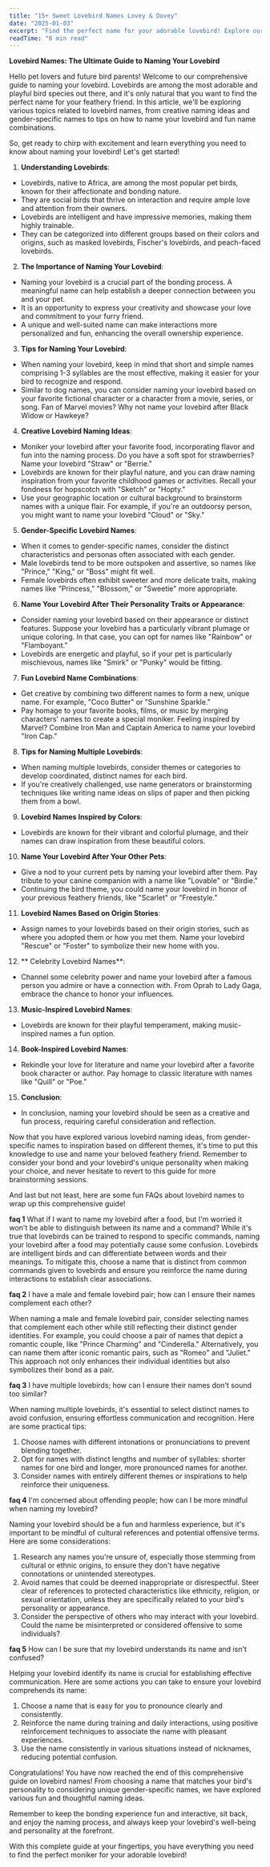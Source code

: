 ```yaml
---
title: "15+ Sweet Lovebird Names Lovey & Dovey"
date: "2025-01-03"
excerpt: "Find the perfect name for your adorable lovebird! Explore our list of 15+ sweet and unique lovebird names, inspired by their affectionate nature."
readTime: "8 min read"
---
```


**Lovebird Names: The Ultimate Guide to Naming Your Lovebird** 

Hello pet lovers and future bird parents! Welcome to our comprehensive guide to naming your lovebird. Lovebirds are among the most adorable and playful bird species out there, and it's only natural that you want to find the perfect name for your feathery friend. In this article, we'll be exploring various topics related to lovebird names, from creative naming ideas and gender-specific names to tips on how to name your lovebird and fun name combinations. 

So, get ready to chirp with excitement and learn everything you need to know about naming your lovebird! Let's get started!

1. **Understanding Lovebirds**:
- Lovebirds, native to Africa, are among the most popular pet birds, known for their affectionate and bonding nature.
- They are social birds that thrive on interaction and require ample love and attention from their owners.
- Lovebirds are intelligent and have impressive memories, making them highly trainable.
- They can be categorized into different groups based on their colors and origins, such as masked lovebirds, Fischer's lovebirds, and peach-faced lovebirds. 

2. **The Importance of Naming Your Lovebird**:
- Naming your lovebird is a crucial part of the bonding process. A meaningful name can help establish a deeper connection between you and your pet.
- It is an opportunity to express your creativity and showcase your love and commitment to your furry friend.
- A unique and well-suited name can make interactions more personalized and fun, enhancing the overall ownership experience. 

3. **Tips for Naming Your Lovebird**:
- When naming your lovebird, keep in mind that short and simple names comprising 1-3 syllables are the most effective, making it easier for your bird to recognize and respond.
- Similar to dog names, you can consider naming your lovebird based on your favorite fictional character or a character from a movie, series, or song. Fan of Marvel movies? Why not name your lovebird after Black Widow or Hawkeye? 

4. **Creative Lovebird Naming Ideas**:
- Moniker your lovebird after your favorite food, incorporating flavor and fun into the naming process. Do you have a soft spot for strawberries? Name your lovebird "Straw" or "Berrie."
- Lovebirds are known for their playful nature, and you can draw naming inspiration from your favorite childhood games or activities. Recall your fondness for hopscotch with "Sketch" or "Hopty."
- Use your geographic location or cultural background to brainstorm names with a unique flair. For example, if you're an outdoorsy person, you might want to name your lovebird "Cloud" or "Sky."

5. **Gender-Specific Lovebird Names**:
- When it comes to gender-specific names, consider the distinct characteristics and personas often associated with each gender.
- Male lovebirds tend to be more outspoken and assertive, so names like "Prince," "King," or "Boss" might fit well.
- Female lovebirds often exhibit sweeter and more delicate traits, making names like "Princess," "Blossom," or "Sweetie" more appropriate. 

6. **Name Your Lovebird After Their Personality Traits or Appearance**:
- Consider naming your lovebird based on their appearance or distinct features. Suppose your lovebird has a particularly vibrant plumage or unique coloring. In that case, you can opt for names like "Rainbow" or "Flamboyant."
- Lovebirds are energetic and playful, so if your pet is particularly mischievous, names like "Smirk" or "Punky" would be fitting.

7. **Fun Lovebird Name Combinations**:
- Get creative by combining two different names to form a new, unique name. For example, "Coco Butter" or "Sunshine Sparkle."
- Pay homage to your favorite books, films, or music by merging characters' names to create a special moniker. Feeling inspired by Marvel? Combine Iron Man and Captain America to name your lovebird "Iron Cap."

8. **Tips for Naming Multiple Lovebirds**:
- When naming multiple lovebirds, consider themes or categories to develop coordinated, distinct names for each bird.
- If you're creatively challenged, use name generators or brainstorming techniques like writing name ideas on slips of paper and then picking them from a bowl. 

9. **Lovebird Names Inspired by Colors**:
- Lovebirds are known for their vibrant and colorful plumage, and their names can draw inspiration from these beautiful colors. 

10. **Name Your Lovebird After Your Other Pets**:
- Give a nod to your current pets by naming your lovebird after them. Pay tribute to your canine companion with a name like "Lovable" or "Birdie."
- Continuing the bird theme, you could name your lovebird in honor of your previous feathery friends, like "Scarlet" or "Freestyle."

11. **Lovebird Names Based on Origin Stories**:
- Assign names to your lovebirds based on their origin stories, such as where you adopted them or how you met them. Name your lovebird "Rescue" or "Foster" to symbolize their new home with you. 

12. ** Celebrity Lovebird Names**:
- Channel some celebrity power and name your lovebird after a famous person you admire or have a connection with. From Oprah to Lady Gaga, embrace the chance to honor your influences. 

13. **Music-Inspired Lovebird Names**:
- Lovebirds are known for their playful temperament, making music-inspired names a fun option. 

14. **Book-Inspired Lovebird Names**:
- Rekindle your love for literature and name your lovebird after a favorite book character or author. Pay homage to classic literature with names like "Quill" or "Poe."

15. **Conclusion**:
- In conclusion, naming your lovebird should be seen as a creative and fun process, requiring careful consideration and reflection. 

Now that you have explored various lovebird naming ideas, from gender-specific names to inspiration based on different themes, it's time to put this knowledge to use and name your beloved feathery friend. Remember to consider your bond and your lovebird's unique personality when making your choice, and never hesitate to revert to this guide for more brainstorming sessions. 

And last but not least, here are some fun FAQs about lovebird names to wrap up this comprehensive guide! 

**faq 1**
What if I want to name my lovebird after a food, but I'm worried it won't be able to distinguish between its name and a command? 
While it's true that lovebirds can be trained to respond to specific commands, naming your lovebird after a food may potentially cause some confusion. Lovebirds are intelligent birds and can differentiate between words and their meanings. To mitigate this, choose a name that is distinct from common commands given to lovebirds and ensure you reinforce the name during interactions to establish clear associations. 

**faq 2**
I have a male and female lovebird pair; how can I ensure their names complement each other?

When naming a male and female lovebird pair, consider selecting names that complement each other while still reflecting their distinct gender identities. For example, you could choose a pair of names that depict a romantic couple, like "Prince Charming" and "Cinderella." Alternatively, you can name them after iconic romantic pairs, such as "Romeo" and "Juliet." This approach not only enhances their individual identities but also symbolizes their bond as a pair. 

**faq 3**
I have multiple lovebirds; how can I ensure their names don't sound too similar? 

When naming multiple lovebirds, it's essential to select distinct names to avoid confusion, ensuring effortless communication and recognition. Here are some practical tips:

1. Choose names with different intonations or pronunciations to prevent blending together.
2. Opt for names with distinct lengths and number of syllables: shorter names for one bird and longer, more pronounced names for another.
3. Consider names with entirely different themes or inspirations to help reinforce their uniqueness. 

**faq 4**
I'm concerned about offending people; how can I be more mindful when naming my lovebird? 

Naming your lovebird should be a fun and harmless experience, but it's important to be mindful of cultural references and potential offensive terms. Here are some considerations: 

1. Research any names you're unsure of, especially those stemming from cultural or ethnic origins, to ensure they don't have negative connotations or unintended stereotypes.
2. Avoid names that could be deemed inappropriate or disrespectful. Steer clear of references to protected characteristics like ethnicity, religion, or sexual orientation, unless they are specifically related to your bird's personality or appearance. 
3. Consider the perspective of others who may interact with your lovebird. Could the name be misinterpreted or considered offensive to some individuals? 

**faq 5**
How can I be sure that my lovebird understands its name and isn't confused? 

Helping your lovebird identify its name is crucial for establishing effective communication. Here are some actions you can take to ensure your lovebird comprehends its name: 

1. Choose a name that is easy for you to pronounce clearly and consistently.
2. Reinforce the name during training and daily interactions, using positive reinforcement techniques to associate the name with pleasant experiences.
3. Use the name consistently in various situations instead of nicknames, reducing potential confusion. 

Congratulations! You have now reached the end of this comprehensive guide on lovebird names! From choosing a name that matches your bird's personality to considering unique gender-specific names, we have explored various fun and thoughtful naming ideas. 

Remember to keep the bonding experience fun and interactive, sit back, and enjoy the naming process, and always keep your lovebird's well-being and personality at the forefront. 

With this complete guide at your fingertips, you have everything you need to find the perfect moniker for your adorable lovebird!
